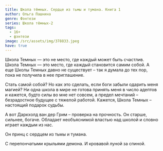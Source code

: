 ```yaml
---
title: Школа тёмных. Сердце из тьмы и тумана. Книга 1
author: Ольга Пашнина
genre: Фэнтези
series: Школа тёмных-2
tags:
  - 16+
  - фэнтези
image: /src/assets/img/378833.jpeg
have: true
---
```

Школа Темных — это не место, где каждый может быть счастлив. Школа Темных — это место, где каждый становится самим собой. А еще Школы Темных давно не существует – так я думала до тех пор, пока не получила в нее приглашение.

Стать самой собой? Но как это сделать, если боги забыли одарить меня магией? Ни одна школа в мире не готова принять меня в число адептов и кажется, будто силы во мне нет совсем, а предел мечтаний – безрадостное будущее с тяжелой работой. Кажется, Школа Темных – настоящий подарок судьбы.

А вот Даркхолд ван дер Грим – проверка на прочность. Он старше, сильнее, богаче. Обладает необъяснимой властью над школой и словно играет каждым из нас.

Он принц с сердцем из тьмы и тумана.

С перепончатыми крыльями демона. И кровавой луной за спиной.
